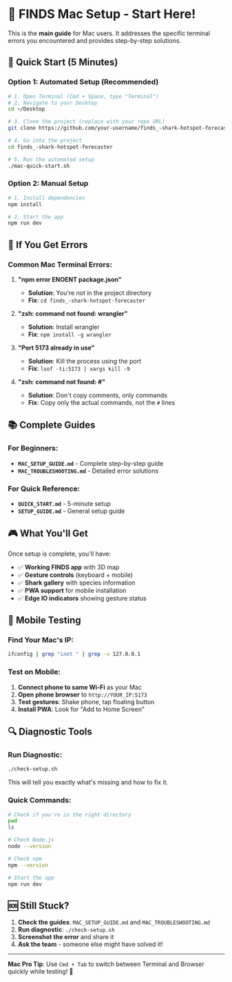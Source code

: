 # 🍎 FINDS Mac Setup - Start Here!

This is the **main guide** for Mac users. It addresses the specific terminal errors you encountered and provides step-by-step solutions.

## 🚀 Quick Start (5 Minutes)

### Option 1: Automated Setup (Recommended)
```bash
# 1. Open Terminal (Cmd + Space, type "Terminal")
# 2. Navigate to your Desktop
cd ~/Desktop

# 3. Clone the project (replace with your repo URL)
git clone https://github.com/your-username/finds_-shark-hotspot-forecaster.git

# 4. Go into the project
cd finds_-shark-hotspot-forecaster

# 5. Run the automated setup
./mac-quick-start.sh
```

### Option 2: Manual Setup
```bash
# 1. Install dependencies
npm install

# 2. Start the app
npm run dev
```

## 🔧 If You Get Errors

### Common Mac Terminal Errors:

1. **"npm error ENOENT package.json"**
   - **Solution**: You're not in the project directory
   - **Fix**: `cd finds_-shark-hotspot-forecaster`

2. **"zsh: command not found: wrangler"**
   - **Solution**: Install wrangler
   - **Fix**: `npm install -g wrangler`

3. **"Port 5173 already in use"**
   - **Solution**: Kill the process using the port
   - **Fix**: `lsof -ti:5173 | xargs kill -9`

4. **"zsh: command not found: #"**
   - **Solution**: Don't copy comments, only commands
   - **Fix**: Copy only the actual commands, not the `#` lines

## 📚 Complete Guides

### For Beginners:
- **`MAC_SETUP_GUIDE.md`** - Complete step-by-step guide
- **`MAC_TROUBLESHOOTING.md`** - Detailed error solutions

### For Quick Reference:
- **`QUICK_START.md`** - 5-minute setup
- **`SETUP_GUIDE.md`** - General setup guide

## 🎮 What You'll Get

Once setup is complete, you'll have:
- ✅ **Working FINDS app** with 3D map
- ✅ **Gesture controls** (keyboard + mobile)
- ✅ **Shark gallery** with species information
- ✅ **PWA support** for mobile installation
- ✅ **Edge IO indicators** showing gesture status

## 📱 Mobile Testing

### Find Your Mac's IP:
```bash
ifconfig | grep "inet " | grep -v 127.0.0.1
```

### Test on Mobile:
1. **Connect phone to same Wi-Fi** as your Mac
2. **Open phone browser** to `http://YOUR_IP:5173`
3. **Test gestures**: Shake phone, tap floating button
4. **Install PWA**: Look for "Add to Home Screen"

## 🔍 Diagnostic Tools

### Run Diagnostic:
```bash
./check-setup.sh
```

This will tell you exactly what's missing and how to fix it.

### Quick Commands:
```bash
# Check if you're in the right directory
pwd
ls

# Check Node.js
node --version

# Check npm
npm --version

# Start the app
npm run dev
```

## 🆘 Still Stuck?

1. **Check the guides**: `MAC_SETUP_GUIDE.md` and `MAC_TROUBLESHOOTING.md`
2. **Run diagnostic**: `./check-setup.sh`
3. **Screenshot the error** and share it
4. **Ask the team** - someone else might have solved it!

---

**Mac Pro Tip**: Use `Cmd + Tab` to switch between Terminal and Browser quickly while testing! 🚀
